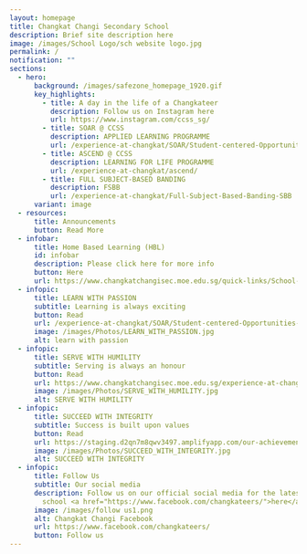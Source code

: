 ```yaml
---
layout: homepage
title: Changkat Changi Secondary School
description: Brief site description here
image: /images/School Logo/sch website logo.jpg
permalink: /
notification: ""
sections:
  - hero:
      background: /images/safezone_homepage_1920.gif
      key_highlights:
        - title: A day in the life of a Changkateer
          description: Follow us on Instagram here
          url: https://www.instagram.com/ccss_sg/
        - title: SOAR @ CCSS
          description: APPLIED LEARNING PROGRAMME
          url: /experience-at-changkat/SOAR/Student-centered-Opportunities-for-AeRospace-Industry/
        - title: ASCEND @ CCSS
          description: LEARNING FOR LIFE PROGRAMME
          url: /experience-at-changkat/ascend/
        - title: FULL SUBJECT-BASED BANDING
          description: FSBB
          url: /experience-at-changkat/Full-Subject-Based-Banding-SBB
      variant: image
  - resources:
      title: Announcements
      button: Read More
  - infobar:
      title: Home Based Learning (HBL)
      id: infobar
      description: Please click here for more info
      button: Here
      url: https://www.changkatchangisec.moe.edu.sg/quick-links/School-Safety/Guide-to-Home-Based-Learning-HBL/
  - infopic:
      title: LEARN WITH PASSION
      subtitle: Learning is always exciting
      button: Read
      url: /experience-at-changkat/SOAR/Student-centered-Opportunities-for-AeRospace-Industry/
      image: /images/Photos/LEARN_WITH_PASSION.jpg
      alt: learn with passion
  - infopic:
      title: SERVE WITH HUMILITY
      subtitle: Serving is always an honour
      button: Read
      url: https://www.changkatchangisec.moe.edu.sg/experience-at-changkat/ascend/
      image: /images/Photos/SERVE_WITH_HUMILITY.jpg
      alt: SERVE WITH HUMILITY
  - infopic:
      title: SUCCEED WITH INTEGRITY
      subtitle: Success is built upon values
      button: Read
      url: https://staging.d2qn7m8qwv3497.amplifyapp.com/our-achievements/CCA-Achievements
      image: /images/Photos/SUCCEED_WITH_INTEGRITY.jpg
      alt: SUCCEED WITH INTEGRITY
  - infopic:
      title: Follow Us
      subtitle: Our social media
      description: Follow us on our official social media for the latest happenings in
        school <a href="https://www.facebook.com/changkateers/">here</a>!
      image: /images/follow us1.png
      alt: Changkat Changi Facebook
      url: https://www.facebook.com/changkateers/
      button: Follow us
---
```

